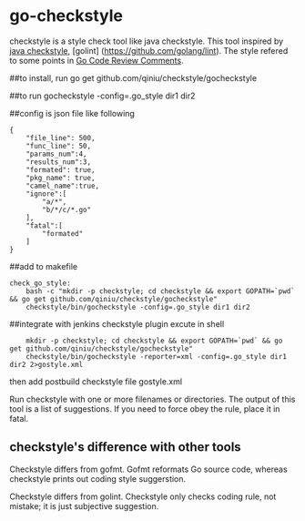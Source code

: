 go-checkstyle
=============

checkstyle is a style check tool like java checkstyle. This tool inspired by [java checkstyle](https://github.com/checkstyle/checkstyle), [golint] (https://github.com/golang/lint). The style refered to some points in [Go Code Review Comments](https://code.google.com/p/go-wiki/wiki/CodeReviewComments).

##to install, run
  go get github.com/qiniu/checkstyle/gocheckstyle

##to run
  gocheckstyle -config=.go_style dir1 dir2

##config is json file like following
```
{
    "file_line": 500,
    "func_line": 50,
    "params_num":4,
    "results_num":3,
    "formated": true,
    "pkg_name": true,
    "camel_name":true,
    "ignore":[
        "a/*",
        "b/*/c/*.go"
    ],
    "fatal":[
        "formated"
    ]
}

```

##add to makefile
```
check_go_style:
	bash -c "mkdir -p checkstyle; cd checkstyle && export GOPATH=`pwd` && go get github.com/qiniu/checkstyle/gocheckstyle"
	checkstyle/bin/gocheckstyle -config=.go_style dir1 dir2

```

##integrate with jenkins checkstyle plugin
excute in shell
```
    mkdir -p checkstyle; cd checkstyle && export GOPATH=`pwd` && go get github.com/qiniu/checkstyle/gocheckstyle"
    checkstyle/bin/gocheckstyle -reporter=xml -config=.go_style dir1 dir2 2>gostyle.xml
```
then add postbuild checkstyle file gostyle.xml

Run checkstyle with one or more filenames or directories. The output of this tool is a list of suggestions. If you need to force obey the rule, place it in fatal.

## checkstyle's difference with other tools
Checkstyle differs from gofmt. Gofmt reformats Go source code, whereas checkstyle prints out coding style suggerstion.

Checkstyle differs from golint. Checkstyle only checks coding rule, not mistake; it is just subjective suggestion.
